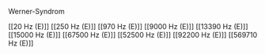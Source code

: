 Werner-Syndrom

[[20 Hz (E)]]
[[250 Hz (E)]]
[[970 Hz (E)]]
[[9000 Hz (E)]]
[[13390 Hz (E)]]
[[15000 Hz (E)]]
[[67500 Hz (E)]]
[[52500 Hz (E)]]
[[92200 Hz (E)]]
[[569710 Hz (E)]]